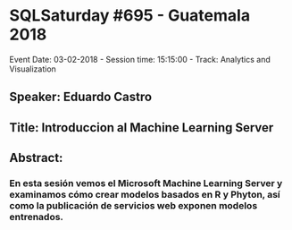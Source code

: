 # SQLSaturday #695 - Guatemala 2018
Event Date: 03-02-2018 - Session time: 15:15:00 - Track: Analytics and Visualization
## Speaker: Eduardo Castro
## Title: Introduccion al Machine Learning Server
## Abstract:
### En esta sesión vemos el Microsoft Machine Learning Server y examinamos cómo crear modelos basados en R y Phyton, así como la publicación de servicios web exponen modelos entrenados.
